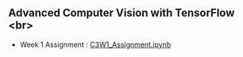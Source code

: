 ## Advanced Computer Vision with TensorFlow <br\>
- Week 1 Assignment : [C3W1_Assignment.ipynb](https://github.com/Lim-Calculus/Advanced-Computer-Vision-with-TensorFlow/blob/main/Advanced_Computer_Vision_with_Tensorflow_C3W1_Assignment.ipynb)
